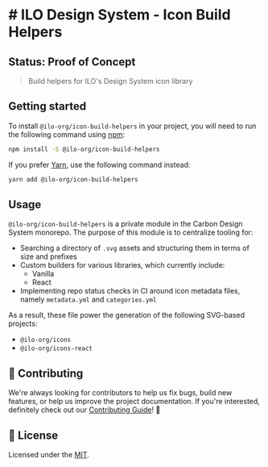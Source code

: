 # # ILO Design System - Icon Build Helpers

## Status: Proof of Concept

> Build helpers for ILO's Design System icon library

## Getting started

To install `@ilo-org/icon-build-helpers` in your project, you will need to run
the following command using [npm](https://www.npmjs.com/):

```bash
npm install -S @ilo-org/icon-build-helpers
```

If you prefer [Yarn](https://yarnpkg.com/en/), use the following command
instead:

```bash
yarn add @ilo-org/icon-build-helpers
```

## Usage

`@ilo-org/icon-build-helpers` is a private module in the Carbon Design System
monorepo. The purpose of this module is to centralize tooling for:

- Searching a directory of `.svg` assets and structuring them in terms of size
  and prefixes
- Custom builders for various libraries, which currently include:
  - Vanilla
  - React
- Implementing repo status checks in CI around icon metadata files, namely
  `metadata.yml` and `categories.yml`

As a result, these file power the generation of the following SVG-based
projects:

- `@ilo-org/icons`
- `@ilo-org/icons-react`

## 🙌 Contributing

We're always looking for contributors to help us fix bugs, build new features,
or help us improve the project documentation. If you're interested, definitely
check out our [Contributing Guide](/.github/CONTRIBUTING.md)! 👀

## 📝 License

Licensed under the [MIT](/LICENSE).
